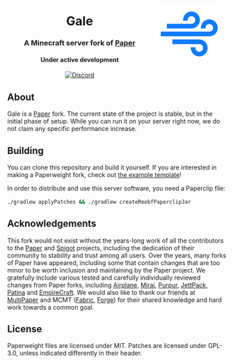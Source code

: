 <img src="logo.png" alt="Gale logo" align="right" width="26%" style="margin: 4%;">
<div align="center">
  <h1>Gale</h1>
  <h3>A Minecraft server fork of <a href="https://github.com/PaperMC/Paper">Paper</a></h3>
  <h4>Under active development</h4>

[![Discord](https://img.shields.io/discord/1045402468416233592?color=5865F2&label=discord&style=for-the-badge)](https://discord.com/invite/pbsPkpUjG4)
</div>

## About

Gale is a [Paper](https://github.com/PaperMC/Paper) fork.
The current state of the project is stable, but in the initial phase of setup.
While you can run it on your server right now, we do not claim any specific performance increase.

## Building

You can clone this repository and build it yourself.
If you are interested in making a Paperweight fork, check out [the example template](https://github.com/PaperMC/paperweight-examples)!

In order to distribute and use this server software, you need a Paperclip file:

```bash
./gradlew applyPatches && ./gradlew createReobfPaperclipJar
```

## Acknowledgements

This fork would not exist without the years-long work of all the contributors to the [Paper](https://github.com/PaperMC/Paper) and [Spigot](https://www.spigotmc.org/) projects,
including the dedication of their community to stability and trust among all users.
Over the years, many forks of Paper have appeared, including some that contain changes that are too minor to be worth inclusion and maintaining by the Paper project.
We gratefully include various tested and carefully individually reviewed changes from Paper forks, including [Airplane](https://github.com/TECHNOVE/Airplane), [Mirai](https://github.com/etil2jz/Mirai), [Purpur](https://github.com/PurpurMC/Purpur), [JettPack](https://gitlab.com/Titaniumtown/JettPack), [Patina](https://github.com/PatinaMC/Patina) and [EmpireCraft](https://github.com/starlis/empirecraft).
We would also like to thank our friends at [MultiPaper](https://github.com/MultiPaper/MultiPaper) and MCMT ([Fabric](https://github.com/himekifee/MCMTFabric), [Forge](https://github.com/jediminer543/JMT-MCMT)) for their shared knowledge and hard work towards a common goal.

## License
Paperweight files are licensed under MIT. Patches are licensed under GPL-3.0, unless indicated differently in their header.